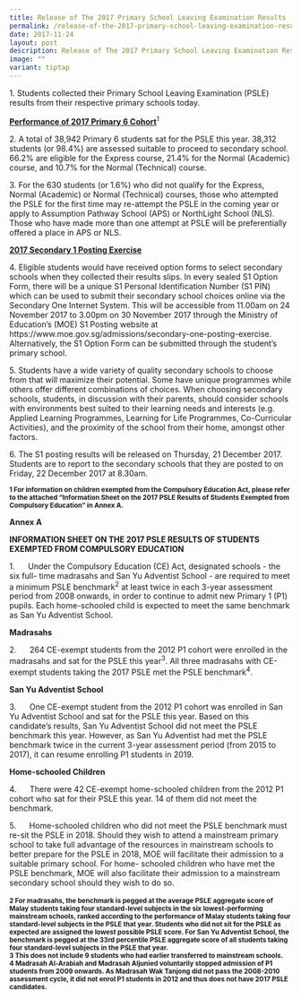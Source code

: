```yaml
---
title: Release of The 2017 Primary School Leaving Examination Results
permalink: /release-of-the-2017-primary-school-leaving-examination-results/
date: 2017-11-24
layout: post
description: Release of The 2017 Primary School Leaving Examination Results
image: ""
variant: tiptap
---
```

<p>1. Students collected their Primary School Leaving Examination (PSLE)
results from their respective primary schools today.</p>
<p><strong><u>Performance of 2017 Primary 6 Cohort</u></strong><sup>1</sup>
</p>
<p>2. A total of 38,942 Primary 6 students sat for the PSLE this year. 38,312
students (or 98.4%) are assessed suitable to proceed to secondary school.
66.2% are eligible for the Express course, 21.4% for the Normal (Academic)
course, and 10.7% for the Normal (Technical) course.</p>
<p>3. For the 630 students (or 1.6%) who did not qualify for the Express,
Normal (Academic) or Normal (Technical) courses, those who attempted the
PSLE for the first time may re-attempt the PSLE in the coming year or apply
to Assumption Pathway School (APS) or NorthLight School (NLS). Those who
have made more than one attempt at PSLE will be preferentially offered
a place in APS or NLS.</p>
<p><strong><u>2017 Secondary 1 Posting Exercise</u></strong>
</p>
<p>4. Eligible students would have received option forms to select secondary
schools when they collected their results slips. In every sealed S1 Option
Form, there will be a unique S1 Personal Identification Number (S1 PIN)
which can be used to submit their secondary school choices online via the
Secondary One Internet System. This will be accessible from 11.00am on
24 November 2017 to 3.00pm on 30 November 2017 through the Ministry of
Education’s (MOE) S1 Posting website at <a rel="noopener noreferrer nofollow" target="_blank">https://www.moe.gov.sg/admissions/secondary-one-posting-exercise</a>.
Alternatively, the S1 Option Form can be submitted through the student’s
primary school.</p>
<p>5. Students have a wide variety of quality secondary schools to choose
from that will maximize their potential. Some have unique programmes while
others offer different combinations of choices. When choosing secondary
schools, students, in discussion with their parents, should consider schools
with environments best suited to their learning needs and interests (e.g.
Applied Learning Programmes, Learning for Life Programmes, Co-Curricular
Activities), and the proximity of the school from their home, amongst other
factors.</p>
<p>6. The S1 posting results will be released on Thursday, 21 December 2017.
Students are to report to the secondary schools that they are posted to
on Friday, 22 December 2017 at 8.30am.</p>
<p><strong><sub>1 For information on children exempted from the Compulsory Education Act, please refer to the attached “Information Sheet on the 2017 PSLE Results of Students Exempted from Compulsory Education” in Annex A.</sub></strong>
</p>
<p><strong>Annex A</strong>
</p>
<p><strong>INFORMATION SHEET ON THE 2017 PSLE RESULTS OF STUDENTS EXEMPTED FROM COMPULSORY EDUCATION</strong>
</p>
<p>1.&nbsp;&nbsp;&nbsp;&nbsp;&nbsp; Under the Compulsory Education (CE) Act,
designated schools - the six full- time madrasahs and San Yu Adventist
School - are required to meet a minimum PSLE benchmark<sup>2</sup> at least
twice in each 3-year assessment period from 2008 onwards, in order to continue
to admit new Primary 1 (P1) pupils. Each home-schooled child is expected
to meet the same benchmark as San Yu Adventist School.</p>
<p><strong>Madrasahs</strong>
</p>
<p>2.&nbsp;&nbsp;&nbsp;&nbsp;&nbsp; 264 CE-exempt students from the 2012
P1 cohort were enrolled in the madrasahs and sat for the PSLE this year<sup>3</sup>.
All three madrasahs with CE-exempt students taking the 2017 PSLE met the
PSLE benchmark<sup>4</sup>.</p>
<p><strong>San Yu Adventist School</strong>
</p>
<p>3.&nbsp;&nbsp;&nbsp;&nbsp;&nbsp; One CE-exempt student from the 2012 P1
cohort was enrolled in San Yu Adventist School and sat for the PSLE this
year. Based on this candidate’s results, San Yu Adventist School did not
meet the PSLE benchmark this year. However, as San Yu Adventist had met
the PSLE benchmark twice in the current 3-year assessment period (from
2015 to 2017), it can resume enrolling P1 students in 2019.</p>
<p><strong>Home-schooled Children</strong>
</p>
<p>4.&nbsp;&nbsp;&nbsp;&nbsp;&nbsp; There were 42 CE-exempt home-schooled
children from the 2012 P1 cohort who sat for their PSLE this year. 14 of
them did not meet the benchmark.</p>
<p>5.&nbsp;&nbsp;&nbsp;&nbsp;&nbsp; Home-schooled children who did not meet
the PSLE benchmark must re-sit the PSLE in 2018. Should they wish to attend
a mainstream primary school to take full advantage of the resources in
mainstream schools to better prepare for the PSLE in 2018, MOE will facilitate
their admission to a suitable primary school. For home- schooled children
who have met the PSLE benchmark, MOE will also facilitate their admission
to a mainstream secondary school should they wish to do so.
<br>
<br><strong><sub>2 For madrasahs, the benchmark is pegged at the average PSLE aggregate score of Malay students taking four standard-level subjects in the six lowest-performing mainstream schools, ranked according to the performance of Malay students taking four standard-level subjects in the PSLE that year. Students who did not sit for the PSLE as expected are assigned the lowest possible PSLE score. For San Yu Adventist School, the benchmark is pegged at the 33rd percentile PSLE aggregate score of all students taking four standard-level subjects in the PSLE that year.</sub></strong>
<br><strong><sub>3 This does not include 9 students who had earlier transferred to mainstream schools.</sub></strong>
<br><strong><sub>4 Madrasah Al-Arabiah and Madrasah Aljunied voluntarily stopped admission of P1 students from 2009 onwards. As Madrasah Wak Tanjong did not pass the 2008-2010 assessment cycle, it did not enrol P1 students in 2012 and thus does not have 2017 PSLE candidates.</sub></strong>
</p>
<p>&nbsp;</p>